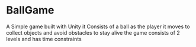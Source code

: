 # BallGame
A Simple game built with Unity 
it Consists of a ball as the player it moves to collect objects and avoid obstacles to stay alive
the game consists of 2 levels and has time constraints
